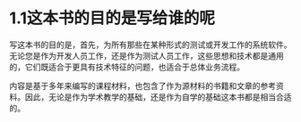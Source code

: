 # 1.1这本书的目的是写给谁的呢


写这本书的目的是，首先，为所有那些在某种形式的测试或开发工作的系统软件。无论您是作为开发人员工作，还是作为测试人员工作，这些思想和技术都是通用的，它们既适合于更具有技术特征的问题，也适合于总体业务流程。

内容是基于多年来编写的课程材料，也包含了作为源材料的书籍和文章的参考资料。因此，无论是作为学术教学的基础，还是作为自学的基础这本书都是相当合适的。
